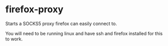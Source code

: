 # firefox-proxy
Starts a SOCKS5 proxy firefox can easily connect to.

You will need to be running linux and have ssh and firefox installed for this to work.
